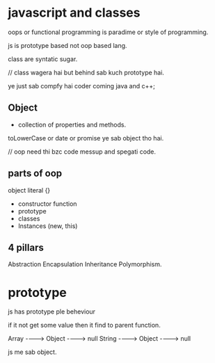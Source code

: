 # javascript and classes

oops or functional programming is paradime or style of programming.

js is prototype based not oop based lang.

class are syntatic sugar.


// class wagera hai but behind sab kuch prototype hai.

ye just sab compfy hai coder coming java and c++;

## Object
- collection of properties and methods.

toLowerCase or date or promise ye sab object tho hai.

// oop need thi bzc code messup and spegati code.

## parts of oop

object literal {}
- constructor function
- prototype
- classes
- Instances (new, this)

## 4 pillars
Abstraction
Encapsulation
Inheritance
Polymorphism.

# prototype 
js has prototype ple beheviour

if it not get some value then it find to parent function.

Array ----> Object ----> null
String ----> Object ----> null

js me sab object.
